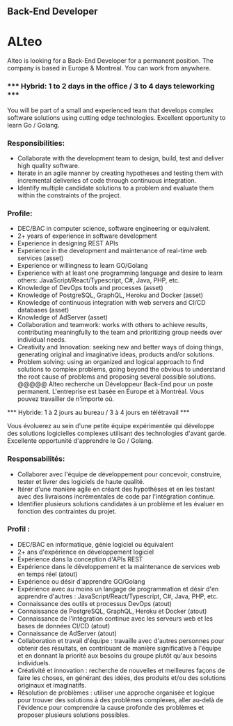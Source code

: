 ## Back-End Developer

# ALteo

Alteo is looking for a Back-End Developer for a permanent position. The company is based in Europe & Montreal. You can work from anywhere.

### *** Hybrid: 1 to 2 days in the office / 3 to 4 days teleworking ***

You will be part of a small and experienced team that develops complex software solutions using cutting edge technologies. Excellent opportunity to learn Go / Golang. 

### Responsibilities:
- Collaborate with the development team to design, build, test and deliver high quality software.
- Iterate in an agile manner by creating hypotheses and testing them with incremental deliveries of code through continuous integration.
- Identify multiple candidate solutions to a problem and evaluate them within the constraints of the project.

### Profile:
- DEC/BAC in computer science, software engineering or equivalent.
- 2+ years of experience in software development
- Experience in designing REST APIs 
- Experience in the development and maintenance of real-time web services (asset)
- Experience or willingness to learn GO/Golang
- Experience with at least one programming language and desire to learn others: JavaScript/React/Typescript, C#, Java, PHP, etc.
- Knowledge of DevOps tools and processes (asset)
- Knowledge of PostgreSQL, GraphQL, Heroku and Docker (asset)
- Knowledge of continuous integration with web servers and CI/CD databases (asset)
- Knowledge of AdServer (asset)
- Collaboration and teamwork: works with others to achieve results, contributing meaningfully to the team and prioritizing group needs over individual needs.
- Creativity and Innovation: seeking new and better ways of doing things, generating original and imaginative ideas, products and/or solutions.
- Problem solving: using an organized and logical approach to find solutions to complex problems, going beyond the obvious to understand the root cause of problems and proposing several possible solutions.
@@@@@
Alteo recherche un Développeur Back-End pour un poste permanent. L'entreprise est basée en Europe et à Montréal. Vous pouvez travailler de n'importe où.

*** Hybride: 1 à 2 jours au bureau / 3 à 4 jours en télétravail ***

Vous évoluerez au sein d'une petite équipe expérimentée qui développe des  solutions logicielles complexes utilisant des technologies d'avant garde. Excellente opportunité d'apprendre le Go / Golang. 

### Responsabilités:
- Collaborer avec l'équipe de développement pour concevoir, construire, tester et livrer des logiciels de haute qualité.
- Itérer d'une manière agile en créant des hypothèses et en les testant avec des livraisons incrémentales de code par l'intégration continue.
- Identifier plusieurs solutions candidates à un problème et les évaluer en fonction des contraintes du projet.

### Profil :
- DEC/BAC en informatique, génie logiciel ou équivalent
- 2+ ans d'expérience en développement logiciel
- Expérience dans la conception d'APIs REST 
- Expérience dans le développement et la maintenance de services web en temps réel (atout)
- Expérience ou désir d'apprendre GO/Golang
- Expérience avec au moins un langage de programmation et désir d'en apprendre d'autres : JavaScript/React/Typescript, C#, Java, PHP, etc.
- Connaissance des outils et processus DevOps (atout)
- Connaissance de PostgreSQL, GraphQL, Heroku et Docker (atout)
- Connaissance de l'intégration continue avec les serveurs web et les bases de données CI/CD (atout)
- Connaissance de AdServer (atout)
- Collaboration et travail d'équipe : travaille avec d'autres personnes pour obtenir des résultats, en contribuant de manière significative à l'équipe et en donnant la priorité aux besoins du groupe plutôt qu'aux besoins individuels.
- Créativité et innovation : recherche de nouvelles et meilleures façons de faire les choses, en générant des idées, des produits et/ou des solutions originaux et imaginatifs.
- Résolution de problèmes : utiliser une approche organisée et logique pour trouver des solutions à des problèmes complexes, aller au-delà de l'évidence pour comprendre la cause profonde des problèmes et proposer plusieurs solutions possibles.